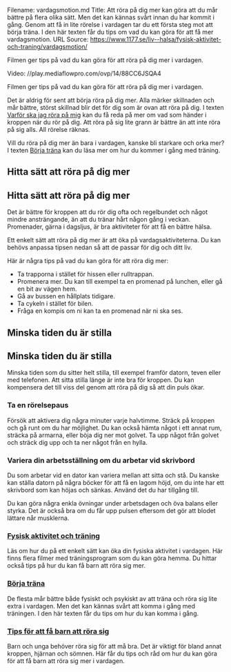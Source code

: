 Filename: vardagsmotion.md
Title: Att röra på dig mer kan göra att du mår bättre på flera olika sätt. Men det kan kännas svårt innan du har kommit i gång. Genom att få in lite rörelse i vardagen tar du ett första steg mot att börja träna. I den här texten får du tips om vad du kan göra för att få mer vardagsmotion.
URL Source: https://www.1177.se/liv--halsa/fysisk-aktivitet-och-traning/vardagsmotion/

Filmen ger tips på vad du kan göra för att röra på dig mer i vardagen.

Video: //play.mediaflowpro.com/ovp/14/88CC6JSQA4

Filmen ger tips på vad du kan göra för att röra på dig mer i vardagen.

Det är aldrig för sent att börja röra på dig mer. Alla märker skillnaden och mår bättre, störst skillnad blir det för dig som är ovan att röra på dig. I texten [Varför ska jag röra på mig](https://www.1177.se/liv--halsa/fysisk-aktivitet-och-traning/varfor-ska-jag-rora-pa-mig/ "Varför ska jag röra på mig?") kan du få reda på mer om vad som händer i kroppen när du rör på dig. Att röra på sig lite grann är bättre än att inte röra på sig alls. All rörelse räknas.

Vill du röra på dig mer än bara i vardagen, kanske bli starkare och orka mer? I texten [Börja träna](https://www.1177.se/liv--halsa/fysisk-aktivitet-och-traning/borja-trana/ "Börja träna") kan du läsa mer om hur du kommer i gång med träning.

Hitta sätt att röra på dig mer
------------------------------

Hitta sätt att röra på dig mer
------------------------------

Det är bättre för kroppen att du rör dig ofta och regelbundet och något mindre ansträngande, än att du tränar hårt någon gång i veckan. Promenader, gärna i dagsljus, är bra aktiviteter för att få en bättre hälsa.

Ett enkelt sätt att röra på dig mer är att öka på vardagsaktiviteterna. Du kan behövs anpassa tipsen nedan så att de passar för dig och ditt liv.

Här är några tips på vad du kan göra för att röra dig mer:

*   Ta trapporna i stället för hissen eller rulltrappan.
*   Promenera mer. Du kan till exempel ta en promenad på lunchen, eller gå en bit av vägen hem.
*   Gå av bussen en hållplats tidigare.
*   Ta cykeln i stället för bilen.
*   Fråga en kompis om ni kan ta en promenad när ni ska ses.

Minska tiden du är stilla
-------------------------

Minska tiden du är stilla
-------------------------

Minska tiden som du sitter helt stilla, till exempel framför datorn, teven eller med telefonen. Att sitta stilla länge är inte bra för kroppen. Du kan kompensera det till viss del genom att röra på dig så att din puls ökar.

### Ta en rörelsepaus

Försök att aktivera dig några minuter varje halvtimme. Sträck på kroppen och gå runt om du har möjlighet. Du kan också hämta något i ett annat rum, sträcka på armarna, eller böja dig ner mot golvet. Ta upp något från golvet och sträck dig upp och ta ner något från en hylla.

### Variera din arbetsställning om du arbetar vid skrivbord

Du som arbetar vid en dator kan variera mellan att sitta och stå. Du kanske kan ställa datorn på några böcker för att få en lagom höjd, om du inte har ett skrivbord som kan höjas och sänkas. Använd det du har tillgång till.

Du kan göra några enkla övningar under arbetsdagen och öva balans eller styrka. Det är också bra om du får upp pulsen eftersom det gör att blodet lättare når musklerna.

### [Fysisk aktivitet och träning](https://www.1177.se/liv--halsa/fysisk-aktivitet-och-traning/)

Läs om hur du på ett enkelt sätt kan öka din fysiska aktivitet i vardagen. Här finns flera filmer med träningsprogram som du kan göra hemma. Du hittar också tips på hur du kan få barn att röra sig mer.

### [Börja träna](https://www.1177.se/liv--halsa/fysisk-aktivitet-och-traning/borja-trana/)

De flesta mår bättre både fysiskt och psykiskt av att träna och röra sig lite extra i vardagen. Men det kan kännas svårt att komma i gång med träningen. I den här texten får du tips om hur du kan komma i gång.

### [Tips för att få barn att röra sig](https://www.1177.se/liv--halsa/fysisk-aktivitet-och-traning/tips-for-att-fa-ditt-barn-att-rora-sig/)

Barn och unga behöver röra sig för att må bra. Det är viktigt för bland annat kroppen, hjärnan och sömnen. Här får du tips och råd om hur du kan göra för att få barn att röra sig mer i vardagen.
